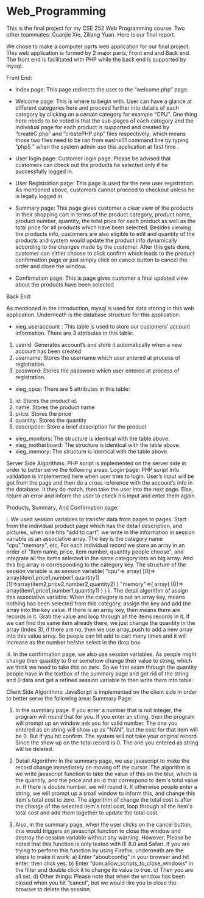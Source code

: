 Web_Programming
========================
This is the final project for my CSE 252 Web Programming course.
Two other teammates: Guanjie Xie, Ziliang Yuan.
Here is our final report.

We chose to make a computer parts web application for our final project. This web application is formed by 2 major parts; Front end and Back end. The front end is facilitated with PHP while the back end is supported by mysql.

Front End: 

- Index page: This page redirects the user to the “welcome.php” page.

- Welcome page: This is where to begin with. User can have a glance at different categories here and proceed further into details of each category by clicking on a certain category for example “CPU”. One thing here needs to be noted is that the sub-pages of each category and the individual page for each product is supported and created by “createC.php” and “createPHP.php” files respectively; which means those two files need to be ran from easlnx01 command line by typing “php5 <filename>” when the system admin use this application at first time . 

- User login page: Customer login page. Please be advised that customers can check out the products he selected only if he successfully logged in.

- User Registration page: This page is used for the new user registration. As mentioned above, customers cannot proceed to checkout unless he is legally logged in.
 
- Summary page: This page gives customer a clear view of the products in their shopping cart in terms of the product category, product name, product number, quantity, the total price for each product as well as the total price for all products which have been selected. Besides viewing the products info, customers are also eligible to edit and quantity of the products and system would update the product info dynamically according to the changes made by the customer. After this gets done, customer can either choose to click confirm which leads to the product confirmation page or just simply click on cancel button to cancel the order and close the window.


- Confirmation page: This is page gives customer a final updated view about the products have been selected



Back End:

As mentioned in the introduction, mysql is used for data storing in this web application. Underneath is the database structure for this application.

- xieg_useraccount : This table is used to store our customers’ account information. There are 3 attributes in this table: 
1.	userid: Generates account’s and store it automatically when a new account has been created
2.	username: Stores the username which user entered at process of registration.
3.	password: Stores the password which user entered at process of registration.

- xieg_cpus: 
There are 5 attributes in this table:
1.	id: Stores the product id.
2.	name: Stores the product name
3.	price: Stores the price
4.	quantity: Stores the quantity
5.	description: Store a brief description for the product

- xieg_monitors: The structure is identical with the table above.
- xieg_motherboard: The structure is identical with the table above.
- xieg_memory: The structure is identical with the table above.


Server Side Algorithms:
PHP script is implemented on the server side in order to better serve the following areas:
       Login page: PHP script Info validation is implemented here when user tries to login. User’s input will be got from the page and then do a cross reference with the account’s info in the database. It they do match, then take the user into the next page. Else, return an error and inform the user to check his input and enter them again.

Products, Summary,
And Confirmation
page:         

i.	We used session variables to transfer data from pages to pages. Start from the individual product page which has the detail description, and pictures, when one hits "add to cart", we write in the information in session variable as an associative array. The key is the category name "cpu","memory", etc, For each individual record we store an array in an order of "Item name, price, item number, quantity people choose", and integrate all the items selected in the same category into an big array. And this big array is corresponding to the category key.
The structure of the session variable is as 
session variable( "cpu"=> 
array(
[0]=> array(item1,price1,number1,quantity1)
[1]=>array(item2,price2,number2,quantity2)
)
"memory"=>(
array(
[0]=> array(item1,price1,number1,quantity1)
)
)
ii.	  The detail algorithm of assign this associative variable:
When the category is not an array key, means nothing has been selected from this category, assign the key and add the array into the key value. If there is an array key, then means there are records in it. Grab the value and loop through all the items records in it. If we can find the same item already there, we just change the quantity in the array (index 3), if there are no, then we use array_push to add a new array into this value array.
So people can hit add to cart many times and it will increase as the number he/she select in the drop box.

iii.	   In the confirmation page, we also use session variables.             As people might change their quantity to 0 or somehow change their value to string, which we think we need to take this as zero. So we first exam through  the quantity people have in the textbox of the summary page and get rid of the string and 0 data and get a refined session variable to then write them into table.

Client Side Algorithms:
JavaScript is implemented on the client side in order to better serve the following area:
       Summary Page:
1.	In the summary page. If you enter a number that is not integer, the program will round that for you. If you enter an string, then the program will prompt up an window ask you for valid number. The one you entered as an string will show up as "NAN", but the cost for that item will be 0. But if you hit confirm. The system will not take your original record. Since the show up on the total record is 0. The one you entered as string will be deleted.
2.	Detail Algorithm: In the summary page, we use javascript to make the record change immediately on moving off the cursor. The algorithm is we write javascript function to take the value of this on the blur, which is the quantity, and the price and an id that correspond to item's total value in. If there is double number, we will round it.  If otherwise people enter a string, we will prompt up a small window to inform this, and change this item's total cost to zero. The algorithm of change the total cost is after the change of the selected item's total cost, loop through all the item's total cost and add them together to update the total cost.

3.	Also, in the summary page, when the user clicks on the cancel button, this would triggers an javascript function to close the window and destroy the session variable without any warning. However, Please be noted that this function is only tested with IE 8.0 and Safari. If you are trying to perform this function by using Firefox, underneath are the steps to make it work:
a)	Enter “about:config” in your browser and hit enter, then click yes.
b)	Enter ”dom.allow_scripts_to_close_windows“ in the filter and double click it to change its value to true.
c)	Then you are all set.
d)	Other things: Please note that when the window has been closed when you hit “cancel”, but we would like you to close the browser to delete the session. 


